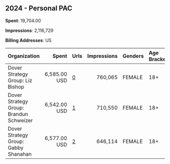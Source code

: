 ## 2024 - Personal PAC 
**Spent**: 19,704.00

**Impressions**: 2,116,729

**Billing Addresses**: US

|Organization|Spent|Urls|Impressions|Genders|Age Brackets|Country Codes|
|:---|---:|:---|---:|:---|:---|:---|
|Dover Strategy Group: Liz Bishop|6,585.00 USD|[0](https://www.snap.com/political-ads/asset/d2d982ee853dc81a09c7975bf7ed5aa124eff55f75837735bb21cc109e290d4d?mediaType=png)|760,065|FEMALE|18+|united states|
|Dover Strategy Group: Brandun Schweizer|6,542.00 USD|[1](https://www.snap.com/political-ads/asset/1b66310b9a229b9612924e476c3f18b0d9df4e160a95fb771d012da109ec0b48?mediaType=png)|710,550|FEMALE|18+|united states|
|Dover Strategy Group: Gabby Shanahan|6,577.00 USD|[2](https://www.snap.com/political-ads/asset/1dcbabeac0b70c0bfff72c7752f995ddf487880129697e1cf4af9cdae5df7b5a?mediaType=png)|646,114|FEMALE|18+|united states|
